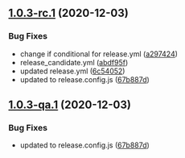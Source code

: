 ## [1.0.3-rc.1](https://github.com/cohen72/git-playground/compare/v1.0.2...v1.0.3-rc.1) (2020-12-03)


### Bug Fixes

* change if conditional for release.yml ([a297424](https://github.com/cohen72/git-playground/commit/a297424cc2d6347b5d89397ce22d0db9419eb108))
* release_candidate.yml ([abdf95f](https://github.com/cohen72/git-playground/commit/abdf95fcb97ad3168890557a0e5e06ee3c0ffbdb))
* updated release.yml ([6c54052](https://github.com/cohen72/git-playground/commit/6c54052fc8139e06218dc388e54b0788dc50267c))
* updated to release.config.js ([67b887d](https://github.com/cohen72/git-playground/commit/67b887dd0697e7cb6eac5677a4672ab97f29024b))

## [1.0.3-qa.1](https://github.com/cohen72/git-playground/compare/v1.0.2...v1.0.3-qa.1) (2020-12-03)


### Bug Fixes

* updated to release.config.js ([67b887d](https://github.com/cohen72/git-playground/commit/67b887dd0697e7cb6eac5677a4672ab97f29024b))
